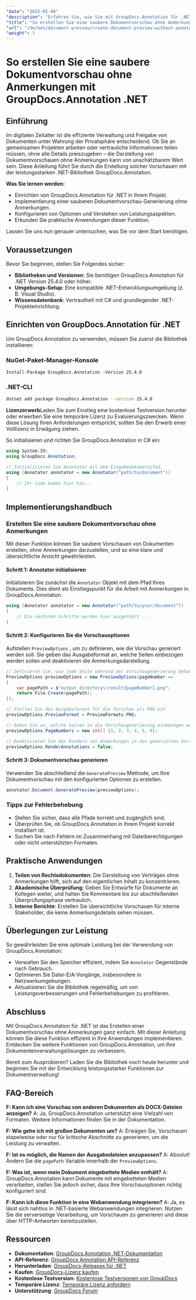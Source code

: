 ```yaml
---
"date": "2025-05-06"
"description": "Erfahren Sie, wie Sie mit GroupDocs.Annotation für .NET Dokumentvorschauen ohne Anmerkungen generieren und so Datenschutz und Übersichtlichkeit in Gemeinschaftsprojekten gewährleisten."
"title": "So erstellen Sie eine saubere Dokumentvorschau ohne Anmerkungen mit GroupDocs.Annotation .NET"
"url": "/de/net/document-preview/create-document-preview-without-annotations-groupdocs-dotnet/"
"weight": 1
---
```


# So erstellen Sie eine saubere Dokumentvorschau ohne Anmerkungen mit GroupDocs.Annotation .NET

## Einführung

Im digitalen Zeitalter ist die effiziente Verwaltung und Freigabe von Dokumenten unter Wahrung der Privatsphäre entscheidend. Ob Sie an gemeinsamen Projekten arbeiten oder vertrauliche Informationen teilen müssen, ohne alle Details preiszugeben – die Darstellung von Dokumentvorschauen ohne Anmerkungen kann von unschätzbarem Wert sein. Diese Anleitung führt Sie durch die Erstellung solcher Vorschauen mit der leistungsstarken .NET-Bibliothek GroupDocs.Annotation.

**Was Sie lernen werden:**
- Einrichten von GroupDocs.Annotation für .NET in Ihrem Projekt.
- Implementierung einer sauberen Dokumentvorschau-Generierung ohne Anmerkungen.
- Konfigurieren von Optionen und Verstehen von Leistungsaspekten.
- Erkunden Sie praktische Anwendungen dieser Funktion.

Lassen Sie uns nun genauer untersuchen, was Sie vor dem Start benötigen.

## Voraussetzungen

Bevor Sie beginnen, stellen Sie Folgendes sicher:
- **Bibliotheken und Versionen**: Sie benötigen GroupDocs.Annotation für .NET Version 25.4.0 oder höher.
- **Umgebungs-Setup**: Eine kompatible .NET-Entwicklungsumgebung (z. B. Visual Studio).
- **Wissensdatenbank**: Vertrautheit mit C# und grundlegender .NET-Projekteinrichtung.

## Einrichten von GroupDocs.Annotation für .NET

Um GroupDocs.Annotation zu verwenden, müssen Sie zuerst die Bibliothek installieren:

### NuGet-Paket-Manager-Konsole
```shell
Install-Package GroupDocs.Annotation -Version 25.4.0
```

### .NET-CLI
```bash
dotnet add package GroupDocs.Annotation --version 25.4.0
```

**Lizenzerwerb**Laden Sie zum Einstieg eine kostenlose Testversion herunter oder erwerben Sie eine temporäre Lizenz zu Evaluierungszwecken. Wenn diese Lösung Ihren Anforderungen entspricht, sollten Sie den Erwerb einer Volllizenz in Erwägung ziehen.

So initialisieren und richten Sie GroupDocs.Annotation in C# ein:

```csharp
using System.IO;
using GroupDocs.Annotation;

// Initialisieren Sie Annotator mit dem Eingabedokumentpfad.
using (Annotator annotator = new Annotator("path/to/document"))
{
    // Ihr Code kommt hier hin...
}
```

## Implementierungshandbuch

### Erstellen Sie eine saubere Dokumentvorschau ohne Anmerkungen

Mit dieser Funktion können Sie saubere Vorschauen von Dokumenten erstellen, ohne Anmerkungen darzustellen, und so eine klare und übersichtliche Ansicht gewährleisten.

#### Schritt 1: Annotator initialisieren
Initialisieren Sie zunächst die `Annotator` Objekt mit dem Pfad Ihres Dokuments. Dies dient als Einstiegspunkt für die Arbeit mit Anmerkungen in GroupDocs.Annotation.

```csharp
using (Annotator annotator = new Annotator("path/to/your/document"))
{
    // Die nächsten Schritte werden hier ausgeführt ...
}
```

#### Schritt 2: Konfigurieren Sie die Vorschauoptionen

Aufstellen `PreviewOptions` , um zu definieren, wie die Vorschau generiert werden soll. Sie geben das Ausgabeformat an, welche Seiten einbezogen werden sollen und deaktivieren die Anmerkungsdarstellung.

```csharp
// Definieren Sie, wie jede Seite während der Vorschaugenerierung behandelt werden soll
PreviewOptions previewOptions = new PreviewOptions(pageNumber =>
{
    var pagePath = $"output_directory\\result{pageNumber}.png";
    return File.Create(pagePath);
});

// Stellen Sie das Ausgabeformat für die Vorschau als PNG ein
previewOptions.PreviewFormat = PreviewFormats.PNG;

// Geben Sie an, welche Seiten in die Vorschaugenerierung einbezogen werden sollen
previewOptions.PageNumbers = new int[] {1, 2, 3, 4, 5, 6};

// Deaktivieren Sie das Rendern von Anmerkungen in den generierten Vorschauen
previewOptions.RenderAnnotations = false;
```

#### Schritt 3: Dokumentvorschau generieren

Verwenden Sie abschließend die `GeneratePreview` Methode, um Ihre Dokumentvorschau mit den konfigurierten Optionen zu erstellen.

```csharp
annotator.Document.GeneratePreview(previewOptions);
```

### Tipps zur Fehlerbehebung
- Stellen Sie sicher, dass alle Pfade korrekt und zugänglich sind.
- Überprüfen Sie, ob GroupDocs.Annotation in Ihrem Projekt korrekt installiert ist.
- Suchen Sie nach Fehlern im Zusammenhang mit Dateiberechtigungen oder nicht unterstützten Formaten.

## Praktische Anwendungen

1. **Teilen von Rechtsdokumenten**: Die Darstellung von Verträgen ohne Anmerkungen hilft, sich auf den eigentlichen Inhalt zu konzentrieren.
2. **Akademische Überprüfung**: Geben Sie Entwürfe für Dokumente an Kollegen weiter, und halten Sie Kommentare bis zur abschließenden Überprüfungsphase vertraulich.
3. **Interne Berichte**: Erstellen Sie übersichtliche Vorschauen für interne Stakeholder, die keine Anmerkungsdetails sehen müssen.

## Überlegungen zur Leistung

So gewährleisten Sie eine optimale Leistung bei der Verwendung von GroupDocs.Annotation:
- Verwalten Sie den Speicher effizient, indem Sie `Annotator` Gegenstände nach Gebrauch.
- Optimieren Sie Datei-E/A-Vorgänge, insbesondere in Netzwerkumgebungen.
- Aktualisieren Sie die Bibliothek regelmäßig, um von Leistungsverbesserungen und Fehlerbehebungen zu profitieren.

## Abschluss

Mit GroupDocs.Annotation für .NET ist das Erstellen einer Dokumentvorschau ohne Anmerkungen ganz einfach. Mit dieser Anleitung können Sie diese Funktion effizient in Ihre Anwendungen implementieren. Entdecken Sie weitere Funktionen von GroupDocs.Annotation, um Ihre Dokumentenverwaltungslösungen zu verbessern.

Bereit zum Ausprobieren? Laden Sie die Bibliothek noch heute herunter und beginnen Sie mit der Entwicklung leistungsstarker Funktionen zur Dokumentverwaltung!

## FAQ-Bereich

**F: Kann ich eine Vorschau von anderen Dokumenten als DOCX-Dateien anzeigen?**
A: Ja, GroupDocs.Annotation unterstützt eine Vielzahl von Formaten. Weitere Informationen finden Sie in der Dokumentation.

**F: Wie gehe ich mit großen Dokumenten um?**
A: Erwägen Sie, Vorschauen stapelweise oder nur für kritische Abschnitte zu generieren, um die Leistung zu verwalten.

**F: Ist es möglich, die Namen der Ausgabedateien anzupassen?**
A: Absolut! Ändern Sie die `pagePath` Variable innerhalb der `PreviewOptions`.

**F: Was ist, wenn mein Dokument eingebettete Medien enthält?**
A: GroupDocs.Annotation kann Dokumente mit eingebetteten Medien verarbeiten, stellen Sie jedoch sicher, dass Ihre Vorschauoptionen richtig konfiguriert sind.

**F: Kann ich diese Funktion in eine Webanwendung integrieren?**
A: Ja, es lässt sich nahtlos in .NET-basierte Webanwendungen integrieren. Nutzen Sie die serverseitige Verarbeitung, um Vorschauen zu generieren und diese über HTTP-Antworten bereitzustellen.

## Ressourcen
- **Dokumentation**: [GroupDocs.Annotation .NET-Dokumentation](https://docs.groupdocs.com/annotation/net/)
- **API-Referenz**: [GroupDocs Annotation API-Referenz](https://reference.groupdocs.com/annotation/net/)
- **Herunterladen**: [GroupDocs-Releases für .NET](https://releases.groupdocs.com/annotation/net/)
- **Kaufen**: [GroupDocs-Lizenz kaufen](https://purchase.groupdocs.com/buy)
- **Kostenlose Testversion**: [Kostenlose Testversionen von GroupDocs](https://releases.groupdocs.com/annotation/net/)
- **Temporäre Lizenz**: [Temporäre Lizenz anfordern](https://purchase.groupdocs.com/temporary-license/)
- **Unterstützung**: [GroupDocs Forum](https://forum.groupdocs.com/c/annotation/)